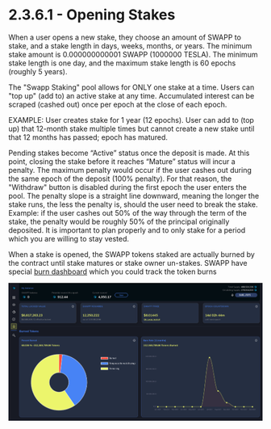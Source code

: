 # 2.3.6.1 - Opening Stakes

When a user opens a new stake, they choose an amount of SWAPP to stake, and a stake length in days, weeks, months, or years. The minimum stake amount is 0.000000000001 SWAPP (1000000 TESLA). The minimum stake length is one day, and the maximum stake length is 60 epochs (roughly 5 years).

The "Swapp Staking" pool allows for ONLY one stake at a time. Users can "top up" (add to) an active stake at any time. Accumulated interest can be scraped (cashed out) once per epoch at the close of each epoch.

EXAMPLE: User creates stake for 1 year (12 epochs). User can add to (top up) that 12-month stake multiple times but cannot create a new stake until that 12 months has passed; epoch has matured.

Pending stakes become “Active” status once the deposit is made. At this point, closing the stake before it reaches “Mature” status will incur a penalty. The maximum penalty would occur if the user cashes out during the same epoch of the deposit (100% penalty). For that reason, the "Withdraw" button is disabled during the first epoch the user enters the pool. The penalty slope is a straight line downward, meaning the longer the stake runs, the less the penalty is, should the user need to break the stake. Example: if the user cashes out 50% of the way through the term of the stake, the penalty would be roughly 50% of the principal originally deposited. It is important to plan properly and to only stake for a period which you are willing to stay vested.

When a stake is opened, the SWAPP tokens staked are actually burned by the contract until stake matures or stake owner un-stakes. SWAPP have special [burn dashboard](https://dapp.swapp.ee/burn) which you could track the token burns

![SWAPP Burn Dashboard](.gitbook/assets/screen-shot-2021-09-26-at-3.15.47-pm.png)
